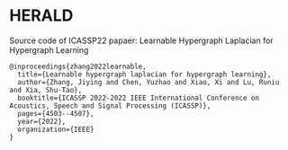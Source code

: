 # HERALD
Source code of  ICASSP22 papaer:  Learnable Hypergraph Laplacian for Hypergraph Learning

```
@inproceedings{zhang2022learnable,
  title={Learnable hypergraph laplacian for hypergraph learning},
  author={Zhang, Jiying and Chen, Yuzhao and Xiao, Xi and Lu, Runiu and Xia, Shu-Tao},
  booktitle={ICASSP 2022-2022 IEEE International Conference on Acoustics, Speech and Signal Processing (ICASSP)},
  pages={4503--4507},
  year={2022},
  organization={IEEE}
}
```
